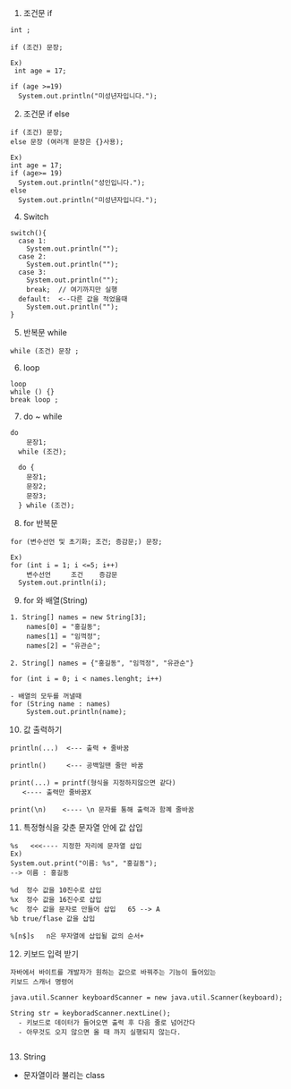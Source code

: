 1. 조건문 if
```
int ;

if (조건) 문장;

Ex)
 int age = 17;

if (age >=19)
  System.out.println("미성년자입니다.");

```
2. 조건문 if else
```
if (조건) 문장;
else 문장 (여러개 문장은 {}사용);

Ex)
int age = 17;
if (age>= 19)
  System.out.println("성인입니다.");
else
  System.out.println("미성년자입니다.");
```

4. Switch
```
switch(){
  case 1: 
    System.out.println("");
  case 2: 
    System.out.println("");
  case 3: 
    System.out.println("");
    break;  // 여기까지만 실행
  default:  <--다른 값을 적었을때
    System.out.println("");
}
```
5. 반복문 while
```
while (조건) 문장 ;
```
6. loop
```
loop
while () {}
break loop ;
```
7. do ~ while
```
do
    문장1;
  while (조건);

  do {
    문장1;
    문장2;
    문장3;
  } while (조건);
```
8. for 반복문 
```
for (변수선언 및 초기화; 조건; 증감문;) 문장;

Ex)
for (int i = 1; i <=5; i++)
    변수선언     조건    증감문
  System.out.println(i);
```

9. for 와 배열(String)
```
1. String[] names = new String[3];
    names[0] = "홍길동";
    names[1] = "임꺽정";
    names[2] = "유관순";

2. String[] names = {"홍길동", "임꺽정", "유관순"}

for (int i = 0; i < names.lenght; i++)

- 배열의 모두를 꺼낼때
for (String name : names)
    System.out.println(name);

```
10. 값 출력하기
```
println(...)  <--- 출력 + 줄바꿈

println()     <--- 공백일땐 줄만 바꿈

print(...) = printf(형식을 지정하지않으면 같다)
   <---- 출력만 줄바꿈X

print(\n)    <---- \n 문자를 통해 출력과 함꼐 줄바꿈
```

11. 특정형식을 갖춘 문자열 안에 값 삽입
```
%s   <<<---- 지정한 자리에 문자열 삽입
Ex)
System.out.print("이름: %s", "홍길동");
--> 이름 : 홍길동

%d  정수 값을 10진수로 삽입
%x  정수 값을 16진수로 삽입
%c  정수 값을 문자로 만들어 삽입   65 --> A
%b true/flase 값을 삽입

%[n$]s   n은 무자열에 삽입될 값의 순서+
```
12. 키보드 입력 받기
```
자바에서 바이트를 개발자가 원하는 값으로 바꿔주는 기능이 들어있는
키보드 스캐너 명령어

java.util.Scanner keyboardScanner = new java.util.Scanner(keyboard);

String str = keyboradScanner.nextLine();
  - 키보드로 데이터가 들어오면 출력 후 다음 줄로 넘어간다
  - 아무것도 오지 않으면 올 때 까지 실행되지 않는다.


```
13. String 
  - 문자열이라 불리는 class